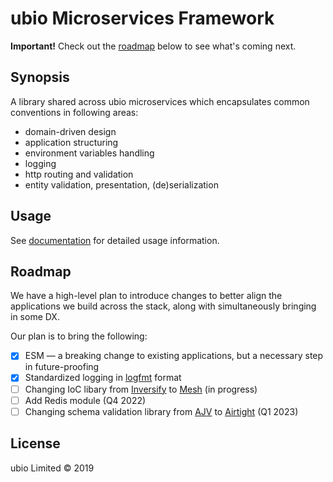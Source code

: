 # ubio Microservices Framework

**Important!** Check out the [roadmap](#roadmap) below to see what's coming next.

## Synopsis

A library shared across ubio microservices which encapsulates common conventions in following areas:

- domain-driven design
- application structuring
- environment variables handling
- logging
- http routing and validation
- entity validation, presentation, (de)serialization

## Usage

See [documentation](docs) for detailed usage information.

## Roadmap

We have a high-level plan to introduce changes to better align the applications we build across the stack, along with simultaneously bringing in some DX.

Our plan is to bring the following:

- [x] ESM — a breaking change to existing applications, but a necessary step in future-proofing
- [x] Standardized logging in [logfmt](https://brandur.org/logfmt) format
- [ ] Changing IoC libary from [Inversify](https://inversify.io/) to [Mesh](https://github.com/flexent/mesh) (in progress)
- [ ] Add Redis module (Q4 2022)
- [ ] Changing schema validation library from [AJV](https://ajv.js.org/) to [Airtight](https://github.com/flexent/schema) (Q1 2023)

## License

ubio Limited © 2019
